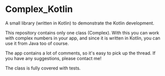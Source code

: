 # Complex_Kotlin
A small library (written in Kotlin) to demonstrate the Kotlin development.

This repository contains only one class (Complex). With this you can work with complex numbers in your app, and since it is written in Kotlin, you can use it from Java too of course.

The app contains a lot of comments, so it's easy to pick up the thread. If you have any suggestions, please contact me!

The class is fully covered with tests.
